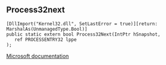 ## Process32next

```
[DllImport("Kernel32.dll", SetLastError = true)][return: MarshalAs(UnmanagedType.Bool)]
public static extern bool Process32Next(IntPtr hSnapshot,
   ref PROCESSENTRY32 lppe
);
```

[Microsoft documentation](https://docs.microsoft.com/en-us/windows/win32/api/tlhelp32/nf-tlhelp32-process32next)
